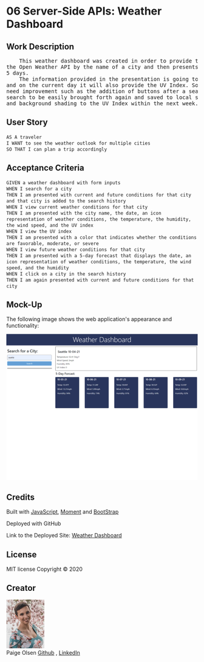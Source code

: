 # 06 Server-Side APIs: Weather Dashboard

## Work Description

<pre>
    This weather dashboard was created in order to provide the user with fast weather information. It uses
the Open Weather API by the name of a city and then presents the current day forecast along with the next
5 days. 
    The information provided in the presentation is going to include the temperature, wind speed, humidity
and on the current day it will also provide the UV Index. Some of the aspects of this weather dashboard do
need improvement such as the addition of buttons after a search call is made that will allow a prior city
search to be easily brought forth again and saved to local storage. I also plan to add the proper icons
and background shading to the UV Index within the next week. 
</pre>

## User Story

```
AS A traveler
I WANT to see the weather outlook for multiple cities
SO THAT I can plan a trip accordingly
```

## Acceptance Criteria

```
GIVEN a weather dashboard with form inputs
WHEN I search for a city
THEN I am presented with current and future conditions for that city and that city is added to the search history
WHEN I view current weather conditions for that city
THEN I am presented with the city name, the date, an icon representation of weather conditions, the temperature, the humidity, the wind speed, and the UV index
WHEN I view the UV index
THEN I am presented with a color that indicates whether the conditions are favorable, moderate, or severe
WHEN I view future weather conditions for that city
THEN I am presented with a 5-day forecast that displays the date, an icon representation of weather conditions, the temperature, the wind speed, and the humidity
WHEN I click on a city in the search history
THEN I am again presented with current and future conditions for that city
```

## Mock-Up

The following image shows the web application's appearance and functionality:

![The weather app includes a search option, and a five-day forecast and current weather conditions for Seattle.](./Assets/Screenshot.png)

## Credits
Built with [JavaScript](https://www.javascript.com/), [Moment](https://momentjs.com/) and [BootStrap](https://getbootstrap.com/)

Deployed with GitHub

Link to the Deployed Site: [Weather Dashboard](https://polsen-92.github.io/Weather_Dashboard/)

## License

MIT license 
Copyright © 2020

## Creator

<img src="./Assets/cover_photo.jpg" width="100px"> <br>
Paige Olsen
[Github](https://github.com/POlsen-92) ,
[LinkedIn](https://www.linkedin.com/in/paige-olsen-2aba9685/)